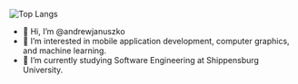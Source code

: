 ![Top Langs](https://github-readme-stats.vercel.app/api/top-langs/?username=andrewjanuszko&theme=default)


- 👋 Hi, I’m @andrewjanuszko
- 👀 I’m interested in mobile application development, computer graphics, and machine learning.
- 🌱 I’m currently studying Software Engineering at Shippensburg University.

<!---
andrewjanuszko/andrewjanuszko is a ✨ special ✨ repository because its `README.md` (this file) appears on your GitHub profile.
You can click the Preview link to take a look at your changes.
--->
